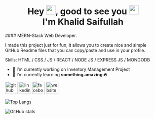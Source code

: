 <h1 align="center">Hey <img src="https://raw.githubusercontent.com/MartinHeinz/MartinHeinz/master/wave.gif" width="30px">, good to see you <img src="https://emojis.slackmojis.com/emojis/images/1531849430/4246/blob-sunglasses.gif?1531849430" width="30"/><br />I'm Khalid Saifullah</h1>
#### MERN-Stack Web Developer.

I made this project just for fun, it allows you to create nice and simple GitHub Readme files that you can copy/paste and use in your profile.

Skills: HTML / CSS / JS / REACT / NODE JS / EXPRESS JS / MONGODB

- 🔭 I’m currently working on Inventory Management Project
- 🌱 I’m currently learning **something amazing 🔥**


[<img src='https://cdn.jsdelivr.net/npm/simple-icons@3.0.1/icons/github.svg' alt='github' height='40'>](https://github.com/coderrafat)  [<img src='https://cdn.jsdelivr.net/npm/simple-icons@3.0.1/icons/linkedin.svg' alt='linkedin' height='40'>](https://www.linkedin.com/in/https://www.linkedin.com/in/coderrafat//)  [<img src='https://cdn.jsdelivr.net/npm/simple-icons@3.0.1/icons/facebook.svg' alt='facebook' height='40'>](https://www.facebook.com/https://www.facebook.com/coderrafat/)  [<img src='https://cdn.jsdelivr.net/npm/simple-icons@3.0.1/icons/icloud.svg' alt='website' height='40'>](https://alirafat.netlify.app/)  

[![Top Langs](https://github-readme-stats.vercel.app/api/top-langs/?username=coderrafat)](https://github.com/anuraghazra/github-readme-stats)

![GitHub stats](https://github-readme-stats.vercel.app/api?username=coderrafat&show_icons=true)  


